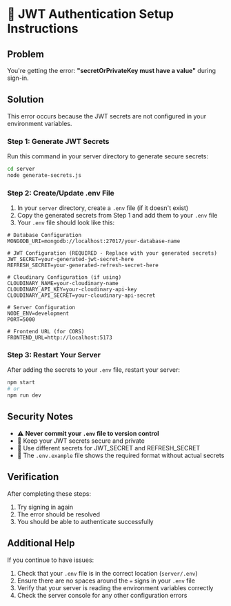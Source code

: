 # 🔧 JWT Authentication Setup Instructions

## Problem
You're getting the error: **"secretOrPrivateKey must have a value"** during sign-in.

## Solution
This error occurs because the JWT secrets are not configured in your environment variables.

### Step 1: Generate JWT Secrets
Run this command in your server directory to generate secure secrets:

```bash
cd server
node generate-secrets.js
```

### Step 2: Create/Update .env File
1. In your `server` directory, create a `.env` file (if it doesn't exist)
2. Copy the generated secrets from Step 1 and add them to your `.env` file
3. Your `.env` file should look like this:

```env
# Database Configuration
MONGODB_URI=mongodb://localhost:27017/your-database-name

# JWT Configuration (REQUIRED - Replace with your generated secrets)
JWT_SECRET=your-generated-jwt-secret-here
REFRESH_SECRET=your-generated-refresh-secret-here

# Cloudinary Configuration (if using)
CLOUDINARY_NAME=your-cloudinary-name
CLOUDINARY_API_KEY=your-cloudinary-api-key
CLOUDINARY_API_SECRET=your-cloudinary-api-secret

# Server Configuration
NODE_ENV=development
PORT=5000

# Frontend URL (for CORS)
FRONTEND_URL=http://localhost:5173
```

### Step 3: Restart Your Server
After adding the secrets to your `.env` file, restart your server:

```bash
npm start
# or
npm run dev
```

## Security Notes
- ⚠️ **Never commit your `.env` file to version control**
- 🔐 Keep your JWT secrets secure and private
- 🔄 Use different secrets for JWT_SECRET and REFRESH_SECRET
- 📝 The `.env.example` file shows the required format without actual secrets

## Verification
After completing these steps:
1. Try signing in again
2. The error should be resolved
3. You should be able to authenticate successfully

## Additional Help
If you continue to have issues:
1. Check that your `.env` file is in the correct location (`server/.env`)
2. Ensure there are no spaces around the `=` signs in your `.env` file
3. Verify that your server is reading the environment variables correctly
4. Check the server console for any other configuration errors
